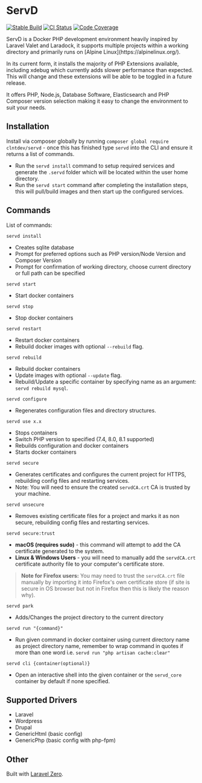 # ServD
<p>
<a href="https://packagist.org/packages/clntdev/servd"><img src="https://poser.pugx.org/clntdev/servd/version" alt="Stable Build" /></a>
<a href="https://github.com/clnt/servd/actions"><img src="https://github.com/clnt/servd/actions/workflows/.github-actions.yml/badge.svg" alt="CI Status" /></a>
<a href="https://codecov.io/gh/clnt/servd"><img src="https://codecov.io/gh/clnt/servd/branch/production/graph/badge.svg?token=XD5TG940EV" alt="Code Coverage"/></a>
</p>
ServD is a Docker PHP development environment heavily inspired by Laravel Valet and Laradock, it supports multiple projects
within a working directory and primarily runs on [Alpine Linux](https://alpinelinux.org/).

In its current form, it installs the majority of PHP Extensions available, including xdebug which currently adds
slower performance than expected. This will change and these extensions will be able to be toggled in a future release.

It offers PHP, Node.js, Database Software, Elasticsearch and PHP Composer version selection making it easy to change the environment
to suit your needs.

## Installation

Install via composer globally by running `composer global require clntdev/servd` - once this has finished type `servd` into the CLI and ensure it returns a list of commands.

- Run the `servd install` command to setup required services and generate the `.servd` folder which will be located within the user home directory.
- Run the `servd start` command after completing the installation steps, this will pull/build images and then start up the configured services.

## Commands

List of commands:

`servd install`

- Creates sqlite database
- Prompt for preferred options such as PHP version/Node Version and Composer Version
- Prompt for confirmation of working directory, choose current directory or full path can be specified

`servd start`

- Start docker containers

`servd stop`

- Stop docker containers

`servd restart`

- Restart docker containers
- Rebuild docker images with optional `--rebuild` flag.

`servd rebuild`

- Rebuild docker containers
- Update images with optional `--update` flag.
- Rebuild/Update a specific container by specifying name as an argument: `servd rebuild mysql`.

`servd configure`

- Regenerates configuration files and directory structures.

`servd use x.x`

- Stops containers
- Switch PHP version to specified (7.4, 8.0, 8.1 supported)
- Rebuilds configuration and docker containers
- Starts docker containers

`servd secure`

- Generates certificates and configures the current project for HTTPS, rebuilding config files and restarting services.
- Note: You will need to ensure the created `servdCA.crt` CA is trusted by your machine.

`servd unsecure`

- Removes existing certificate files for a project and marks it as non secure, rebuilding config files and restarting services.

`servd secure:trust`

- **macOS (requires sudo)** - this command will attempt to add the CA certificate generated to the system.
- **Linux & Windows Users** - you will need to manually add the `servdCA.crt` certificate authority file to your computer's certificate store.

>**Note for Firefox users:** You may need to trust the `servdCA.crt` file manually by importing it into Firefox's own certificate store (if site is secure in OS browser but not in Firefox then this is likely the reason why).

`servd park`

- Adds/Changes the project directory to the current directory

`servd run "{command}"`

- Run given command in docker container using current directory name as project directory name, remember to wrap command in quotes if more than one word i.e. `servd run "php artisan cache:clear"`

`servd cli {container(optional)}`

- Open an interactive shell into the given container or the `servd_core` container by default if none specified.

## Supported Drivers

- Laravel
- Wordpress
- Drupal
- GenericHtml (basic config)
- GenericPhp (basic config with php-fpm)


## Other

Built with [Laravel Zero](https://laravel-zero.com/).
